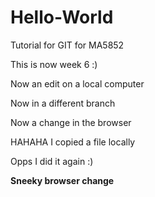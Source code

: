 # Hello-World
Tutorial for GIT for MA5852

This is now week 6 :)

Now an edit on a local computer

Now in a different branch

Now a change in the browser

HAHAHA I copied a file locally

Opps I did it again :)

**Sneeky browser change**
